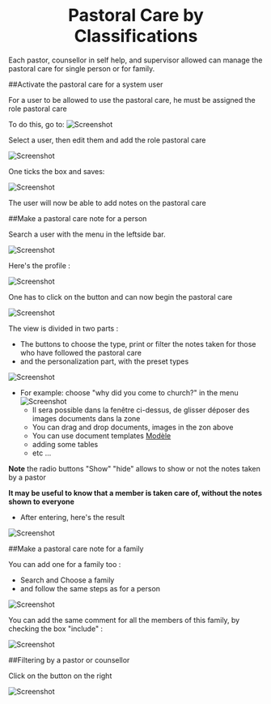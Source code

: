 # <center><big>Pastoral Care by Classifications</big></center>

Each pastor, counsellor in self help, and supervisor allowed can manage the pastoral care for single person or for family.

##Activate the pastoral care for a system user

For a user to be allowed to use the pastoral care, he must be assigned the role pastoral care

To do this, go to:
![Screenshot](../../img/settings/usersettings.png)

Select a user, then edit them and add the role pastoral care

![Screenshot](../../img/settings/usersettingsedit.png)

One ticks the box and saves:

![Screenshot](../../img/settings/usersettingseditpastoralcare.png)

The user will now be able to add notes on the pastoral care

##Make a pastoral care note for a person

Search a user with the menu in the leftside bar.

![Screenshot](../../img/searchperson.png)

Here's the profile :

![Screenshot](../../img/pastoralcare/pastoralcarefirst.png)

One has to click on the button and can now begin the pastoral care

![Screenshot](../../img/pastoralcare/pastoralcare1.png)

The view is divided in two parts :

- The buttons to choose the type, print or filter the notes taken for those who have followed the pastoral care
- and the personalization part, with the preset types

![Screenshot](../../img/pastoralcare/pastoralcare2.png)

-  For example: choose "why did you come to church?" in the menu<br>
![Screenshot](../../img/pastoralcare/pastoralcare3.png)<br>
    - Il sera possible dans la fenêtre ci-dessus, de glisser déposer des images documents dans la zone
    - You can drag and drop documents, images in the zon above
    - You can use document templates [Modèle](../../user-guide/doc-person/doc-person-document-templates.md)
    - adding some tables
    - etc ...

**Note** the radio buttons "Show" "hide" allows to show or not the notes taken by a pastor

**It may be useful to know that a member is taken care of, without the notes shown to everyone**


- After entering, here's the result

![Screenshot](../../img/pastoralcare/pastoralcare4.png)

##Make a pastoral care note for a family

You can add one for a family too :

- Search and Choose a family
- and follow the same steps as for a person

![Screenshot](../../img/pastoralcare/pastoralcarefamily1.png)

You can add the same comment for all the members of this family, by checking the box "include" :

![Screenshot](../../img/pastoralcare/pastoralcarefamily2.png)


##Filtering by a pastor or counsellor

Click on the button on the right

![Screenshot](../../img/pastoralcare/pastoralcare5.png)

